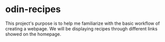 # odin-recipes

This project's purpose is to help me familiarize with the basic workflow of creating a webpage. We will be displaying recipes through different links showed on the homepage.